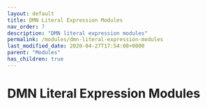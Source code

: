 ```yaml
---
layout: default
title: DMN Literal Expression Modules
nav_order: 7
description: "DMN literal expression modules"
permalink: /modules/dmn-literal-expression-modules
last_modified_date: 2020-04-27T17:54:08+0000
parent: "Modules"
has_children: true
---
```


# DMN Literal Expression Modules
